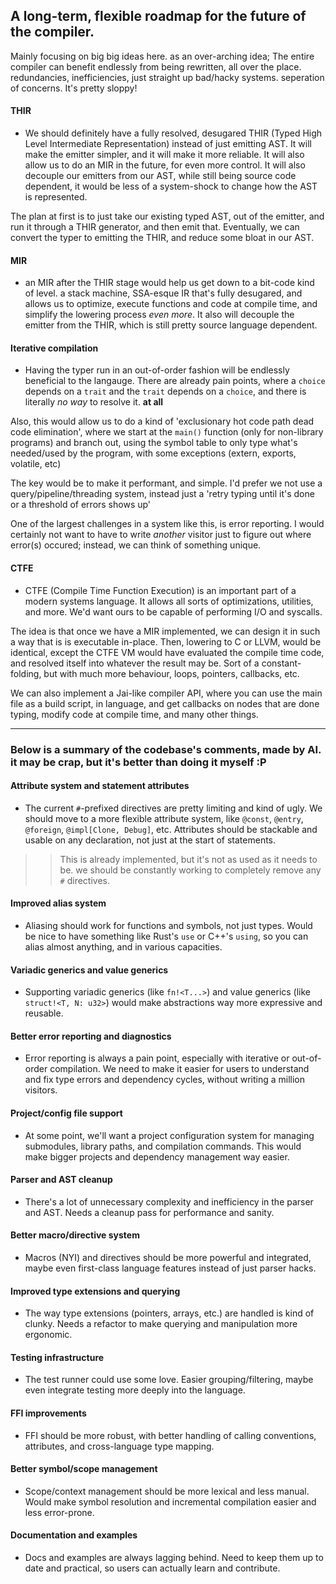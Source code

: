 ## A long-term, flexible roadmap for the future of the compiler.

Mainly focusing on big big ideas here. as an over-arching idea; The entire compiler can benefit endlessly from being rewritten, all over the place. redundancies, inefficiencies, just straight up bad/hacky systems. seperation of concerns. It's pretty sloppy!

#### THIR
  - We should definitely have a fully resolved, desugared THIR (Typed High Level Intermediate Representation) instead of just emitting AST.
  It will make the emitter simpler, and it will make it more reliable. It will also allow us to do an MIR in the future, for even more control. It will also decouple our emitters from our AST, while still being source code dependent, it would be less of a system-shock 
  to change how the AST is represented.

  The plan at first is to just take our existing typed AST, out of the emitter, and run it through a THIR generator, and then emit that.
  Eventually, we can convert the typer to emitting the THIR, and reduce some bloat in our AST.

#### MIR
  - an MIR after the THIR stage would help us get down to a bit-code kind of level. a stack machine, SSA-esque IR that's fully desugared,
  and allows us to optimize, execute functions and code at compile time, and simplify the lowering process _even more_. It also will decouple
  the emitter from the THIR, which is still pretty source language dependent.

#### Iterative compilation
  - Having the typer run in an out-of-order fashion will be endlessly beneficial to the langauge. There are already pain points,
  where a `choice` depends on a `trait` and the `trait` depends on a `choice`, and there is literally _no way_ to resolve it. **at all**

  Also, this would allow us to do a kind of 'exclusionary hot code path dead code elimination', where we start at the `main()` function (only for non-library programs) and branch out, using the symbol table to only type what's needed/used by the program, with some exceptions (extern, exports, volatile, etc)
  
  The key would be to make it performant, and simple. I'd prefer we not use a query/pipeline/threading system, instead just a 'retry typing until it's done or a threshold of errors shows up'

  One of the largest challenges in a system like this, is error reporting. I would certainly not want to have to write _another_ visitor just
  to figure out where error(s) occured; instead, we can think of something unique.

#### CTFE
  - CTFE (Compile Time Function Execution) is an important part of a modern systems language. It allows all sorts of optimizations,
  utilities, and more. We'd want ours to be capable of performing I/O and syscalls.

  The idea is that once we have a MIR implemented, we can design it in such a way that is is executable in-place. Then, lowering to C or
  LLVM, would be identical, except the CTFE VM would have evaluated the compile time code, and resolved itself into whatever the result may be. Sort of a constant-folding, but with much more behaviour, loops, pointers, callbacks, etc.

  We can also implement a Jai-like compiler API, where you can use the main file as a build script, in language, and get callbacks on nodes that are done typing, modify code at compile time, and many other things.

---
### Below is a summary of the codebase's comments, made by AI. it may be crap, but it's better than doing it myself :P

#### Attribute system and statement attributes
  - The current `#`-prefixed directives are pretty limiting and kind of ugly. We should move to a more flexible attribute system, like `@const`, `@entry`, `@foreign`, `@impl[Clone, Debug]`, etc. Attributes should be stackable and usable on any declaration, not just at the start of statements.

  >> This is already implemented, but it's not as used as it needs to be. we should be constantly working to completely remove any `#` directives.

#### Improved alias system
  - Aliasing should work for functions and symbols, not just types. Would be nice to have something like Rust's `use` or C++'s `using`, so you can alias almost anything, and in various capacities.

#### Variadic generics and value generics
  - Supporting variadic generics (like `fn!<T...>`) and value generics (like `struct!<T, N: u32>`) would make abstractions way more expressive and reusable.

#### Better error reporting and diagnostics
  - Error reporting is always a pain point, especially with iterative or out-of-order compilation. We need to make it easier for users to understand and fix type errors and dependency cycles, without writing a million visitors.

#### Project/config file support
  - At some point, we'll want a project configuration system for managing submodules, library paths, and compilation commands. This would make bigger projects and dependency management way easier.

#### Parser and AST cleanup
  - There's a lot of unnecessary complexity and inefficiency in the parser and AST. Needs a cleanup pass for performance and sanity.

#### Better macro/directive system
  - Macros (NYI) and directives should be more powerful and integrated, maybe even first-class language features instead of just parser hacks.

#### Improved type extensions and querying
  - The way type extensions (pointers, arrays, etc.) are handled is kind of clunky. Needs a refactor to make querying and manipulation more ergonomic.

#### Testing infrastructure
  - The test runner could use some love. Easier grouping/filtering, maybe even integrate testing more deeply into the language.

#### FFI improvements
  - FFI should be more robust, with better handling of calling conventions, attributes, and cross-language type mapping.

#### Better symbol/scope management
  - Scope/context management should be more lexical and less manual. Would make symbol resolution and incremental compilation easier and less error-prone.

#### Documentation and examples
  - Docs and examples are always lagging behind. Need to keep them up to date and practical, so users can actually learn and contribute.